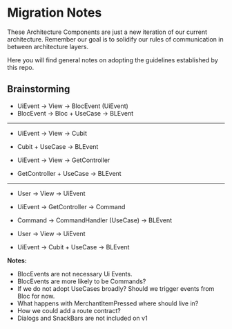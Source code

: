 # Migration Notes

These Architecture Components are just a new iteration of our current architecture. Remember our goal is to solidify our rules of communication in between architecture layers.

Here you will find general notes on adopting the guidelines established by this repo.

## Brainstorming

- UiEvent -> View -> BlocEvent (UiEvent)
- BlocEvent -> Bloc + UseCase -> BLEvent

-------

- UiEvent -> View -> Cubit
- Cubit + UseCase -> BLEvent

- UiEvent -> View -> GetController
- GetController + UseCase -> BLEvent

-------

- User -> View -> UiEvent
- UiEvent -> GetController -> Command
- Command -> CommandHandler (UseCase) -> BLEvent

- User -> View -> UiEvent
- UiEvent -> Cubit + UseCase -> BLEvent
  

**Notes:**
- BlocEvents are not necessary Ui Events.
- BlocEvents are more likely to be Commands?
- If we do not adopt UseCases broadly? Should we trigger events from Bloc for now.
- What happens with MerchantItemPressed where should live in?
- How we could add a route contract?
- Dialogs and SnackBars are not included on v1